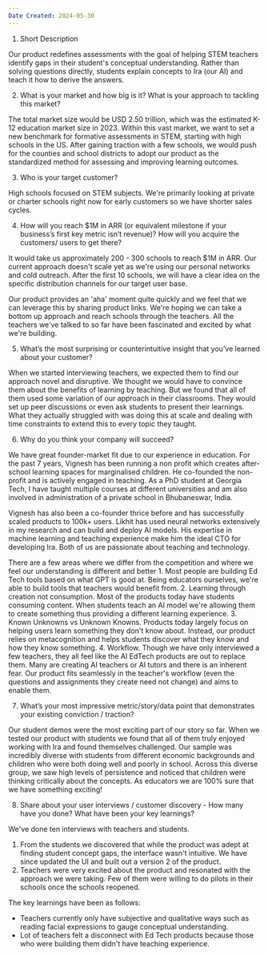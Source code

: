 ```yaml
---
Date Created: 2024-05-30
---
```

1. Short Description

Our product redefines assessments with the goal of helping STEM teachers identify gaps in their student's conceptual understanding. Rather than solving questions directly, students explain concepts to Ira (our AI) and teach it how to derive the answers.

2. What is your market and how big is it? What is your approach to tackling this market? 

The total market size would be USD 2.50 trillion, which was the estimated K-12 education market size in 2023. Within this vast market, we want to set a new benchmark for formative assessments in STEM, starting with high schools in the US. After gaining traction with a few schools, we would push for the counties and school districts to adopt our product as the standardized method for assessing and improving learning outcomes. 

3. Who is your target customer? 

High schools focused on STEM subjects. We're primarily looking at private or charter schools right now for early customers so we have shorter sales cycles. 

4. How will you reach $1M in ARR (or equivalent milestone if your business’s first key metric isn’t revenue)? How will you acquire the customers/ users to get there? 

It would take us approximately 200 - 300 schools to reach $1M in ARR. Our current approach doesn't scale yet as we're using our personal networks and cold outreach. After the first 10 schools, we will have a clear idea on the specific distribution channels for our target user base.

Our product provides an 'aha' moment quite quickly and we feel that we can leverage this by sharing product links. We're hoping we can take a bottom up approach and reach schools through the teachers. All the teachers we've talked to so far have been fascinated and excited by what we're building. 

5. What’s the most surprising or counterintuitive insight that you’ve learned about your customer? 

When we started interviewing teachers, we expected them to find our approach novel and disruptive. We thought we would have to convince them about the benefits of learning by teaching. But we found that all of them used some variation of our approach in their classrooms. They would set up peer discussions or even ask students to present their learnings. What they actually struggled with was doing this at scale and dealing with time constraints to extend this to every topic they taught.


6. Why do you think your company will succeed?
	
We have great founder-market fit due to our experience in education. For the past 7 years, Vignesh has been running a non profit which creates after-school learning spaces for marginalised children. He co-founded the non-profit and is actively engaged in teaching. As a PhD student at Georgia Tech, I have taught multiple courses at different universities and am also involved in administration of a private school in Bhubaneswar, India. 

Vignesh has also been a co-founder thrice before and has successfully scaled products to 100k+ users. Likhit has used neural networks extensively in my research and can build and deploy AI models. His expertise in machine learning and teaching experience make him the ideal CTO for developing Ira. Both of us are passionate about teaching and technology. 

There are a few areas where we differ from the competition and where we feel our understanding is different and better
	1. Most people are building Ed Tech tools based on what GPT is good at. Being educators ourselves, we're able to build tools that teachers would benefit from. 
	2. Learning through creation not consumption. Most of the products today have students consuming content. When students teach an AI model we're allowing them to create something thus providing a different learning experience. 
	3. Known Unknowns vs Unknown Knowns. Products today largely focus on helping users learn something they don't know about. Instead, our product relies on metacognition and helps students discover what they know and how they know something. 
	4. Workflow. Though we have only interviewed a few teachers, they all feel like the AI EdTech products are out to replace them. Many are creating AI teachers or AI tutors and there is an inherent fear. Our product fits seamlessly in the teacher's workflow (even the questions and assignments they create need not change) and aims to enable them.

7. What’s your most impressive metric/story/data point that demonstrates your existing conviction / traction?

Our student demos were the most exciting part of our story so far. When we tested our product with students we found that all of them truly enjoyed working with Ira and found themselves challenged. Our sample was incredibly diverse with students from different economic backgrounds and children who were both doing well and poorly in school. Across this diverse group, we saw high levels of persistence and noticed that children were thinking critically about the concepts. As educators we are 100% sure that we have something exciting!  

8. Share about your user interviews / customer discovery - How many have you done? What have been your key learnings?

We've done ten interviews with teachers and students.

1. From the students we discovered that while the product was adept at finding student concept gaps, the interface wasn't intuitive. We have since updated the UI and built out a version 2 of the product.  
2. Teachers were very excited about the product and resonated with the approach we were taking. Few of them were willing to do pilots in their schools once the schools reopened.

The key learnings have been as follows: 
- Teachers currently only have subjective and qualitative ways such as reading facial expressions to gauge conceptual understanding.
- Lot of teachers felt a disconnect with Ed Tech products because those who were building them didn't have teaching experience. 